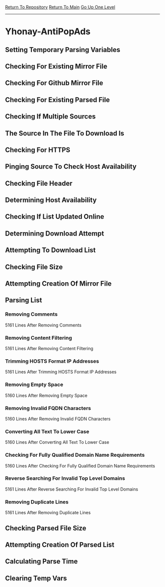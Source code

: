 [Return To Repository](https://github.com/deathbybandaid/piholeparser/)
[Return To Main](https://github.com/deathbybandaid/piholeparser/blob/master/RecentRunLogs/Mainlog.md)
[Go Up One Level](https://github.com/deathbybandaid/piholeparser/blob/master/RecentRunLogs/TopLevelScripts/30-Processing-Blacklists.md)
____________________________________
# Yhonay-AntiPopAds
## Setting Temporary Parsing Variables
## Checking For Existing Mirror File
## Checking For Github Mirror File
## Checking For Existing Parsed File
## Checking If Multiple Sources
## The Source In The File To Download Is
## Checking For HTTPS
## Pinging Source To Check Host Availability
## Checking File Header
## Determining Host Availability
## Checking If List Updated Online
## Determining Download Attempt
## Attempting To Download List
## Checking File Size
## Attempting Creation Of Mirror File
## Parsing List
### Removing Comments
5161 Lines After Removing Comments
### Removing Content Filtering
5161 Lines After Removing Content Filtering
### Trimming HOSTS Format IP Addresses
5161 Lines After Trimming HOSTS Format IP Addresses
### Removing Empty Space
5160 Lines After Removing Empty Space
### Removing Invalid FQDN Characters
5160 Lines After Removing Invalid FQDN Characters
### Converting All Text To Lower Case
5160 Lines After Converting All Text To Lower Case
### Checking For Fully Qualified Domain Name Requirements
5160 Lines After Checking For Fully Qualified Domain Name Requirements
### Reverse Searching For Invalid Top Level Domains
5161 Lines After Reverse Searching For Invalid Top Level Domains
### Removing Duplicate Lines
5161 Lines After Removing Duplicate Lines
## Checking Parsed File Size
## Attempting Creation Of Parsed List
## Calculating Parse Time
## Clearing Temp Vars
